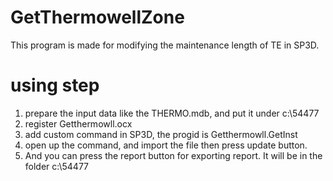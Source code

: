 # GetThermowellZone
This program is made for modifying the maintenance length of TE in SP3D.

# using step
1.  prepare the input data like the THERMO.mdb, and put it under c:\54477
2.  register Getthermowll.ocx
3.  add custom command in SP3D, the progid is Getthermowll.GetInst
4.  open up the command, and import the file then press update button.
5.  And you can press the report button for exporting report. It will be in the folder c:\54477
